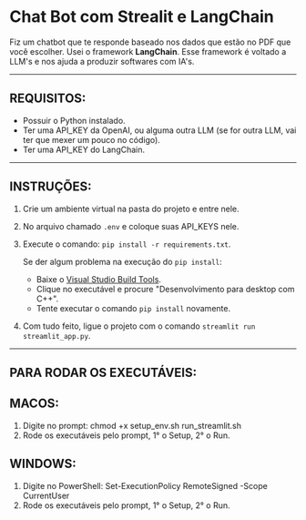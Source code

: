 # Chat Bot com Strealit e LangChain

Fiz um chatbot que te responde baseado nos dados que estão no PDF que você escolher.
Usei o framework **LangChain**.
Esse framework é voltado a LLM's e nos ajuda a produzir softwares com IA's.

---

## REQUISITOS:
- Possuir o Python instalado.
- Ter uma API_KEY da OpenAI, ou alguma outra LLM (se for outra LLM, vai ter que mexer um pouco no código).
- Ter uma API_KEY do LangChain.

---

## INSTRUÇÕES:

1. Crie um ambiente virtual na pasta do projeto e entre nele.
2. No arquivo chamado `.env` e coloque suas API_KEYS nele.
3. Execute o comando: `pip install -r requirements.txt`.

   Se der algum problema na execução do `pip install`:
   - Baixe o [Visual Studio Build Tools](https://visualstudio.microsoft.com/pt-br/visual-cpp-build-tools/).
   - Clique no executável e procure "Desenvolvimento para desktop com C++".
   - Tente executar o comando `pip install` novamente.

4. Com tudo feito, ligue o projeto com o comando `streamlit run streamlit_app.py`.

---

## PARA RODAR OS EXECUTÁVEIS:

## MACOS:

1. Digite no prompt: chmod +x setup_env.sh run_streamlit.sh
2. Rode os executáveis pelo prompt, 1° o Setup, 2° o Run.

## WINDOWS:

1. Digite no PowerShell: Set-ExecutionPolicy RemoteSigned -Scope CurrentUser
2. Rode os executáveis pelo prompt, 1° o Setup, 2° o Run.


